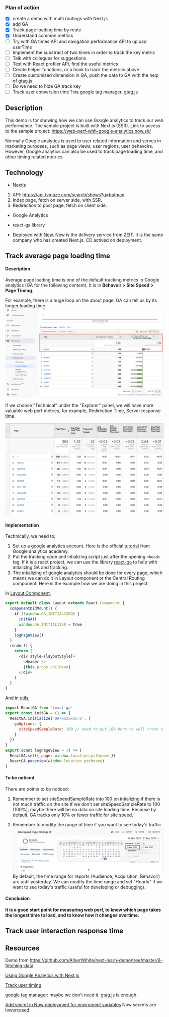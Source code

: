 ### Plan of action

- [x] create a demo with multi routings with Next.js
- [x] add GA
- [x] Track page loading time by route
- [x] Understand common metrics
- [ ] Try with GA times API and navigation performance API to upload userTime 
- [ ] Implement the substract of two times in order to track the key metric
- [ ] Talk with collegues for suggestions
- [ ] Test with React profiler API, find the useful metrics
- [ ] Create helper functions, or a hook to track the metrics above
- [ ] Create customized dimension in GA, push the data to GA with the help of gtag.js
- [ ] Do we need to hide GA track key 
- [ ] Track user conversion time ?via google tag manager. gtag.js  

## Description

This demo is for showing how we can use Google analytics to track our web performance. The sample project is built with Next.js (SSR). Link to access to the sample project: https://web-perf-with-google-analytics.now.sh/

Normally Google analytics is used to user related information and serves in marketing purposes, such as page views, user regions, user behavoirs. However, Google analytics can also be used to track page loading time, and other timing related metrics.

## Technology 

- Nextjs
1. API: https://api.tvmaze.com/search/shows?q=batman
2. Index page, fetch on server side, with SSR.
3. Redirection to post page, fetch on client side.

- Google Analytics

- react-ga library

- Deployed with [Now](https://zeit.co/dashboard). Now is the delivery service from ZEIT. It is the same company who has created Next.js. CD actived on deployment.


## Track average page loading time

#### Description
Average page loading time is one of the default tracking metrics in Google analytics (GA for the following content). It is in **Behavoir > Site Speed > Page Timing**. 

For example, there is a huge loop on the about page, GA can tell us by its longer loading time.
![](https://raw.githubusercontent.com/AlbertWhite/WebPerf-with-Google-Analytics/master/images/1.png)

If we choose "Technical" under the "Explorer" panel, we will have more valuable web perf metrics, for example, Redirection Time, Server response time.

![](https://raw.githubusercontent.com/AlbertWhite/WebPerf-with-Google-Analytics/master/images/3.png)

#### Implementation

Technically, we need to:
1. Set up a google analytics account. Here is the official [tutorial](https://analytics.google.com/analytics/academy/course/6/unit/1/lesson/3) from Google analytics academy.
2. Put the tracking code and intializing script just after the opening `<head>` tag. If it is a react project, we can use the library [react-ga](https://github.com/react-ga/react-ga) to help with intializing GA and tracking. 
3. The intializing of google analytics should be done for every page, which means we can do it in Layout component or the Central Routing component. Here is the example how we are doing in this project:

In [Layout Component](https://github.com/AlbertWhite/WebPerf-with-Google-Analytics/blob/master/components/MyLayout.js),
```js
export default class Layout extends React.Component {
  componentDidMount() {
    if (!window.GA_INITIALIZED) {
      initGA()
      window.GA_INITIALIZED = true
    }
    logPageView()
  }
  render() {
    return (
      <div style={layoutStyle}>
        <Header />
        {this.props.children}
      </div>
    )
  }
}
```

And in [utils](https://github.com/AlbertWhite/WebPerf-with-Google-Analytics/blob/master/utils/analytics.js),
```js
import ReactGA from 'react-ga'
export const initGA = () => {
  ReactGA.initialize('UA-xxxxxxx-x', {
    gaOptions: {
      siteSpeedSampleRate: 100 // need to put 100 here to well track site speed
    }
  })
}
export const logPageView = () => {
  ReactGA.set({ page: window.location.pathname })
  ReactGA.pageview(window.location.pathname)
}
```

#### To be noticed
There are points to be noticed:

1. Remember to set siteSpeedSampleRate into 100 on intializing if there is not much traffic on the site
If we don't set siteSpeedSampleRate to 100 (100%), maybe there will be no data on site loading time. Because by default, GA tracks only 10% or fewer traffic for site speed.  

2. Remember to modify the range of time if you want to see today's traffic
![](https://raw.githubusercontent.com/AlbertWhite/WebPerf-with-Google-Analytics/master/images/2.png)
By default, the time range for reports (Audience, Acquisition, Behavoir) are until yesterday. We can modify the time range and set "Hourly" if we want to see today's traffic (useful for developing or debugging).

#### Conclusion
**It is a good start point for measuring web perf, to know which page takes the longest time to load, and to know how it changes overtime.**


## Track user interaction response time



## Resources

Demo from https://github.com/AlbertWhite/next-learn-demo/tree/master/6-fetching-data

[Using Google Analytics with Next.js](https://medium.com/@austintoddj/using-google-analytics-with-next-js-423ea2d16a98)


[Track user timing](https://developers.google.com/analytics/devguides/collection/analyticsjs/user-timings)

[google tag manager](https://analytics.google.com/analytics/academy/course/5/unit/1/lesson/2): maybe we don't need it. [gtag.js](https://developers.google.com/gtagjs) is enough.

[Add secret in Now deployment for enviroment variables](https://zeit.co/docs/v2/build-step#using-environment-variables-and-secrets) Now secrets are lowercased.
